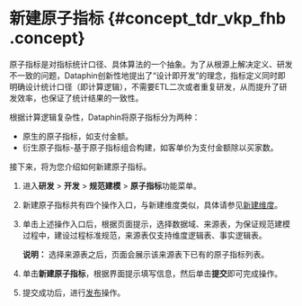# 新建原子指标 {#concept_tdr_vkp_fhb .concept}

原子指标是对指标统计口径、具体算法的一个抽象。为了从根源上解决定义、研发不一致的问题，Dataphin创新性地提出了“设计即开发”的理念，指标定义同时即明确设计统计口径（即计算逻辑），不需要ETL二次或者重复研发，从而提升了研发效率，也保证了统计结果的一致性。

根据计算逻辑复杂性，Dataphin将原子指标分为两种：

-   原生的原子指标，如支付金额。
-   衍生原子指标-基于原子指标组合构建，如客单价为支付金额除以买家数。

接下来，将为您介绍如何新建原子指标。

1.  进入**研发** \> **开发** \> **规范建模** \> **原子指标**功能菜单。
2.  新建原子指标共有四个操作入口，与新建维度类似，具体请参见[新建维度](cn.zh-CN/用户指南/数据建模研发/规范定义-维度/新建维度.md#)。
3.  单击上述操作入口后，根据页面提示，选择数据域、来源表，为保证规范建模过程中，建设过程标准规范，来源表仅支持维度逻辑表、事实逻辑表。

    **说明：** 选择来源表之后，页面会展示该来源表下已有的原子指标列表。

4.  单击**新建原子指标**，根据界面提示填写信息，然后单击**提交**即可完成操作。
5.  提交成功后，进行[发布](cn.zh-CN/用户指南/发布管理/发布.md#)操作。

